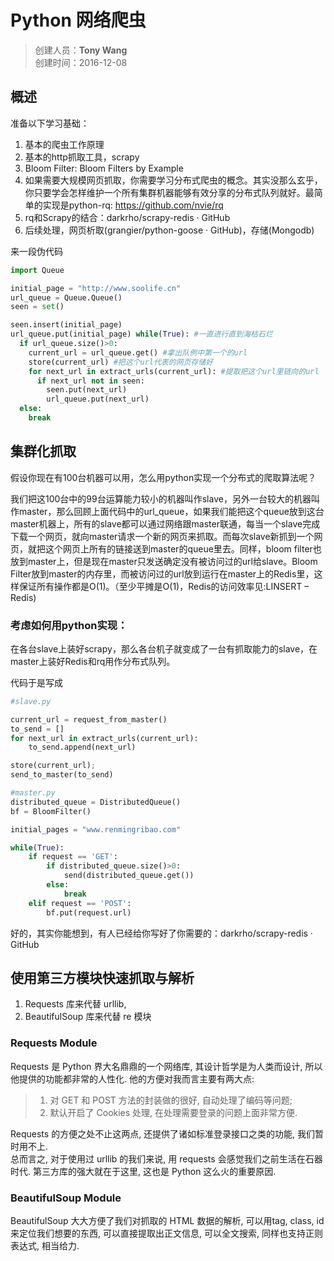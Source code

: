 # Python 网络爬虫
>创建人员：**Tony Wang**   
>创建时间：2016-12-08


## 概述

准备以下学习基础：
1. 基本的爬虫工作原理
1. 基本的http抓取工具，scrapy
1. Bloom Filter: Bloom Filters by Example
1. 如果需要大规模网页抓取，你需要学习分布式爬虫的概念。其实没那么玄乎，你只要学会怎样维护一个所有集群机器能够有效分享的分布式队列就好。最简单的实现是python-rq: https://github.com/nvie/rq
1. rq和Scrapy的结合：darkrho/scrapy-redis · GitHub
1. 后续处理，网页析取(grangier/python-goose · GitHub)，存储(Mongodb)


来一段伪代码
```Python
import Queue

initial_page = "http://www.soolife.cn"
url_queue = Queue.Queue()
seen = set()

seen.insert(initial_page)
url_queue.put(initial_page) while(True): #一直进行直到海枯石烂
  if url_queue.size()>0:
    current_url = url_queue.get() #拿出队例中第一个的url
    store(current_url) #把这个url代表的网页存储好
    for next_url in extract_urls(current_url): #提取把这个url里链向的url
      if next_url not in seen:
        seen.put(next_url)
        url_queue.put(next_url)
  else:
    break
```


## 集群化抓取
假设你现在有100台机器可以用，怎么用python实现一个分布式的爬取算法呢？

我们把这100台中的99台运算能力较小的机器叫作slave，另外一台较大的机器叫作master，那么回顾上面代码中的url_queue，如果我们能把这个queue放到这台master机器上，所有的slave都可以通过网络跟master联通，每当一个slave完成下载一个网页，就向master请求一个新的网页来抓取。而每次slave新抓到一个网页，就把这个网页上所有的链接送到master的queue里去。同样，bloom filter也放到master上，但是现在master只发送确定没有被访问过的url给slave。Bloom Filter放到master的内存里，而被访问过的url放到运行在master上的Redis里，这样保证所有操作都是O(1)。（至少平摊是O(1)，Redis的访问效率见:LINSERT – Redis)


### 考虑如何用python实现：
在各台slave上装好scrapy，那么各台机子就变成了一台有抓取能力的slave，在master上装好Redis和rq用作分布式队列。


代码于是写成
```python
#slave.py

current_url = request_from_master()
to_send = []
for next_url in extract_urls(current_url):
    to_send.append(next_url)

store(current_url);
send_to_master(to_send)

#master.py
distributed_queue = DistributedQueue()
bf = BloomFilter()

initial_pages = "www.renmingribao.com"

while(True):
    if request == 'GET':
        if distributed_queue.size()>0:
            send(distributed_queue.get())
        else:
            break
    elif request == 'POST':
        bf.put(request.url)

```
好的，其实你能想到，有人已经给你写好了你需要的：darkrho/scrapy-redis · GitHub


## 使用第三方模块快速抓取与解析
1. Requests 库来代替 urllib,
1. BeautifulSoup 库来代替 re 模块

### Requests Module
Requests 是 Python 界大名鼎鼎的一个网络库, 其设计哲学是为人类而设计, 所以他提供的功能都非常的人性化. 他的方便对我而言主要有两大点:    

>   1. 对 GET 和 POST 方法的封装做的很好, 自动处理了编码等问题;    
>   1. 默认开启了 Cookies 处理, 在处理需要登录的问题上面非常方便.    

Requests 的方便之处不止这两点, 还提供了诸如标准登录接口之类的功能, 我们暂时用不上.    
总而言之, 对于使用过 urllib 的我们来说, 用 requests 会感觉我们之前生活在石器时代. 第三方库的强大就在于这里, 这也是 Python 这么火的重要原因.    


### BeautifulSoup Module

BeautifulSoup 大大方便了我们对抓取的 HTML 数据的解析, 可以用tag, class, id来定位我们想要的东西, 可以直接提取出正文信息, 可以全文搜索, 同样也支持正则表达式, 相当给力.
